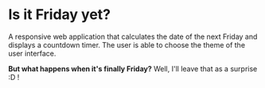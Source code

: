 # Is it Friday yet?

A responsive web application that calculates the date of the next Friday and displays a countdown timer. 
The user is able to choose the theme of the user interface. 

**But what happens when it's finally Friday?**
Well, I'll leave that as a surprise :D ! 